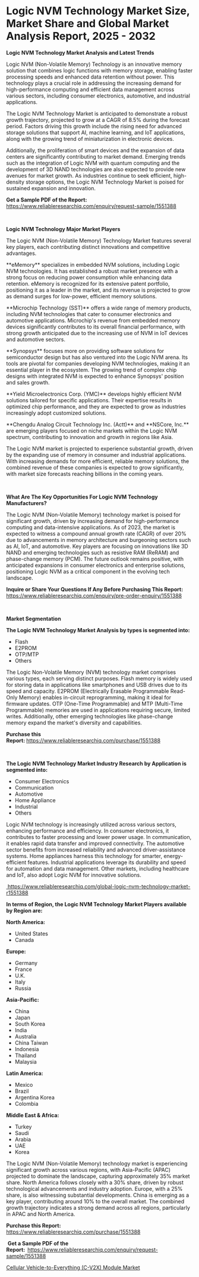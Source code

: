 <p><h1>Logic NVM Technology Market Size, Market Share and Global Market Analysis Report, 2025 - 2032</h1></p><p><strong>Logic NVM Technology Market Analysis and Latest Trends</strong></p>
<p><p>Logic NVM (Non-Volatile Memory) Technology is an innovative memory solution that combines logic functions with memory storage, enabling faster processing speeds and enhanced data retention without power. This technology plays a crucial role in addressing the increasing demand for high-performance computing and efficient data management across various sectors, including consumer electronics, automotive, and industrial applications.</p><p>The Logic NVM Technology Market is anticipated to demonstrate a robust growth trajectory, projected to grow at a CAGR of 8.5% during the forecast period. Factors driving this growth include the rising need for advanced storage solutions that support AI, machine learning, and IoT applications, along with the growing trend of miniaturization in electronic devices. </p><p>Additionally, the proliferation of smart devices and the expansion of data centers are significantly contributing to market demand. Emerging trends such as the integration of Logic NVM with quantum computing and the development of 3D NAND technologies are also expected to provide new avenues for market growth. As industries continue to seek efficient, high-density storage options, the Logic NVM Technology Market is poised for sustained expansion and innovation.</p></p>
<p><strong>Get a Sample PDF of the Report:&nbsp;</strong> <a href="https://www.reliableresearchiq.com/enquiry/request-sample/1551388?utm_campaign=3055&utm_medium=2&utm_source=Github&utm_content=ia&utm_term=06042025&utm_id=logic-nvm-technology">https://www.reliableresearchiq.com/enquiry/request-sample/1551388</a></p>
<p>&nbsp;</p>
<p><strong>Logic NVM Technology Major Market Players</strong></p>
<p><p>The Logic NVM (Non-Volatile Memory) Technology Market features several key players, each contributing distinct innovations and competitive advantages.</p><p>**eMemory** specializes in embedded NVM solutions, including Logic NVM technologies. It has established a robust market presence with a strong focus on reducing power consumption while enhancing data retention. eMemory is recognized for its extensive patent portfolio, positioning it as a leader in the market, and its revenue is projected to grow as demand surges for low-power, efficient memory solutions.</p><p>**Microchip Technology (SST)** offers a wide range of memory products, including NVM technologies that cater to consumer electronics and automotive applications. Microchip's revenue from embedded memory devices significantly contributes to its overall financial performance, with strong growth anticipated due to the increasing use of NVM in IoT devices and automotive sectors.</p><p>**Synopsys** focuses more on providing software solutions for semiconductor design but has also ventured into the Logic NVM arena. Its tools are pivotal for companies developing NVM technologies, making it an essential player in the ecosystem. The growing trend of complex chip designs with integrated NVM is expected to enhance Synopsys' position and sales growth.</p><p>**Yield Microelectronics Corp. (YMC)** develops highly efficient NVM solutions tailored for specific applications. Their expertise results in optimized chip performance, and they are expected to grow as industries increasingly adopt customized solutions.</p><p>**Chengdu Analog Circuit Technology Inc. (Actt)** and **NSCore, Inc.** are emerging players focused on niche markets within the Logic NVM spectrum, contributing to innovation and growth in regions like Asia.</p><p>The Logic NVM market is projected to experience substantial growth, driven by the expanding use of memory in consumer and industrial applications. With increasing demands for more efficient, reliable memory solutions, the combined revenue of these companies is expected to grow significantly, with market size forecasts reaching billions in the coming years.</p></p>
<p>&nbsp;</p>
<p><strong>What Are The Key Opportunities For Logic NVM Technology Manufacturers?</strong></p>
<p><p>The Logic NVM (Non-Volatile Memory) technology market is poised for significant growth, driven by increasing demand for high-performance computing and data-intensive applications. As of 2023, the market is expected to witness a compound annual growth rate (CAGR) of over 20% due to advancements in memory architecture and burgeoning sectors such as AI, IoT, and automotive. Key players are focusing on innovations like 3D NAND and emerging technologies such as resistive RAM (ReRAM) and phase-change memory (PCM). The future outlook remains positive, with anticipated expansions in consumer electronics and enterprise solutions, positioning Logic NVM as a critical component in the evolving tech landscape.</p></p>
<p><strong>Inquire or Share Your Questions If Any Before Purchasing This Report:</strong> <a href="https://www.reliableresearchiq.com/enquiry/pre-order-enquiry/1551388?utm_campaign=3055&utm_medium=2&utm_source=Github&utm_content=ia&utm_term=06042025&utm_id=logic-nvm-technology">https://www.reliableresearchiq.com/enquiry/pre-order-enquiry/1551388</a></p>
<p>&nbsp;</p>
<p><strong>Market Segmentation</strong></p>
<p><strong>The Logic NVM Technology Market Analysis by types is segmented into:</strong></p>
<p><ul><li>Flash</li><li>E2PROM</li><li>OTP/MTP</li><li>Others</li></ul></p>
<p><p>The Logic Non-Volatile Memory (NVM) technology market comprises various types, each serving distinct purposes. Flash memory is widely used for storing data in applications like smartphones and USB drives due to its speed and capacity. E2PROM (Electrically Erasable Programmable Read-Only Memory) enables in-circuit reprogramming, making it ideal for firmware updates. OTP (One-Time Programmable) and MTP (Multi-Time Programmable) memories are used in applications requiring secure, limited writes. Additionally, other emerging technologies like phase-change memory expand the market's diversity and capabilities.</p></p>
<p><strong>Purchase this Report:&nbsp;</strong><a href="https://www.reliableresearchiq.com/purchase/1551388?utm_campaign=3055&utm_medium=2&utm_source=Github&utm_content=ia&utm_term=06042025&utm_id=logic-nvm-technology">https://www.reliableresearchiq.com/purchase/1551388</a></p>
<p>&nbsp;</p>
<p><strong>The Logic NVM Technology Market Industry Research by Application is segmented into:</strong></p>
<p><ul><li>Consumer Electronics</li><li>Communication</li><li>Automotive</li><li>Home Appliance</li><li>Industrial</li><li>Others</li></ul></p>
<p><p>Logic NVM technology is increasingly utilized across various sectors, enhancing performance and efficiency. In consumer electronics, it contributes to faster processing and lower power usage. In communication, it enables rapid data transfer and improved connectivity. The automotive sector benefits from increased reliability and advanced driver-assistance systems. Home appliances harness this technology for smarter, energy-efficient features. Industrial applications leverage its durability and speed for automation and data management. Other markets, including healthcare and IoT, also adopt Logic NVM for innovative solutions.</p></p>
<p><a href="https://www.reliableresearchiq.com/global-logic-nvm-technology-market-r1551388?utm_campaign=3055&utm_medium=2&utm_source=Github&utm_content=ia&utm_term=06042025&utm_id=logic-nvm-technology">&nbsp;https://www.reliableresearchiq.com/global-logic-nvm-technology-market-r1551388</a></p>
<p><strong>In terms of Region, the Logic NVM Technology Market Players available by Region are:</strong></p>
<p>
    <p> <strong> North America: </strong>
        <ul>
            <li>United States</li>
            <li>Canada</li>
        </ul>
        </p> 
    <p> <strong> Europe: </strong>
        <ul>
            <li>Germany</li>
            <li>France</li>
            <li>U.K.</li>
            <li>Italy</li>
            <li>Russia</li>
        </ul>
        </p> 
    <p> <strong> Asia-Pacific: </strong>
        <ul>
            <li>China</li>
            <li>Japan</li>
            <li>South Korea</li>
            <li>India</li>
            <li>Australia</li>
            <li>China Taiwan</li>
            <li>Indonesia</li>
            <li>Thailand</li>
            <li>Malaysia</li>
        </ul>
        </p> 
    <p> <strong> Latin America: </strong>
        <ul>
            <li>Mexico</li>
            <li>Brazil</li>
            <li>Argentina Korea</li>
            <li>Colombia</li>
        </ul>
        </p> 
    <p> <strong> Middle East & Africa: </strong>
        <ul>
            <li>Turkey</li>
            <li>Saudi</li>
            <li>Arabia</li>
            <li>UAE</li>
            <li>Korea</li>
        </ul>
    </p>
    </p>
<p><p>The Logic NVM (Non-Volatile Memory) technology market is experiencing significant growth across various regions, with Asia-Pacific (APAC) projected to dominate the landscape, capturing approximately 35% market share. North America follows closely with a 30% share, driven by robust technological advancements and industry adoption. Europe, with a 25% share, is also witnessing substantial developments. China is emerging as a key player, contributing around 10% to the overall market. The combined growth trajectory indicates a strong demand across all regions, particularly in APAC and North America.</p></p>
<p><strong>Purchase this Report: </strong><a href="https://www.reliableresearchiq.com/purchase/1551388?utm_campaign=3055&utm_medium=2&utm_source=Github&utm_content=ia&utm_term=06042025&utm_id=logic-nvm-technology">https://www.reliableresearchiq.com/purchase/1551388</a></p>
<p>&nbsp;<strong>Get a Sample PDF of the Report:&nbsp;&nbsp;</strong><a href="https://www.reliableresearchiq.com/enquiry/request-sample/1551388?utm_campaign=3055&utm_medium=2&utm_source=Github&utm_content=ia&utm_term=06042025&utm_id=logic-nvm-technology">https://www.reliableresearchiq.com/enquiry/request-sample/1551388</a></p>
<p><strong></strong></p>
<p><p><a href="https://github.com/hedbomkrahe/Market-Research-Report-List-1/blob/main/cellular-vehicle-to-everything-c-v2x-module-market.md?utm_campaign=3055&utm_medium=2&utm_source=Github&utm_content=ia&utm_term=06042025&utm_id=logic-nvm-technology">Cellular Vehicle-to-Everything (C-V2X) Module Market</a></p></p>